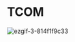# TCOM

![ezgif-3-814f1f9c33](https://user-images.githubusercontent.com/56759602/217332195-4ea50c3c-3133-4afd-83b5-fece86c3d421.gif)

